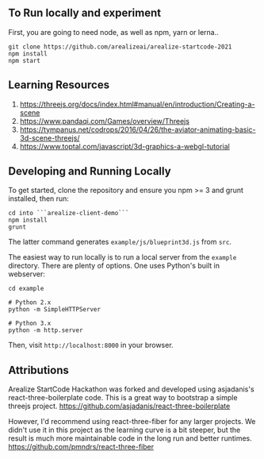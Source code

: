 ## To Run locally and experiment

First, you are going to need node, as well as npm, yarn or lerna..

```
git clone https://github.com/arealizeai/arealize-startcode-2021
npm install
npm start
```

## Learning Resources

1. https://threejs.org/docs/index.html#manual/en/introduction/Creating-a-scene <br>
2. https://www.pandaqi.com/Games/overview/Threejs <br>
3. https://tympanus.net/codrops/2016/04/26/the-aviator-animating-basic-3d-scene-threejs/ <br>
4. https://www.toptal.com/javascript/3d-graphics-a-webgl-tutorial

## Developing and Running Locally
To get started, clone the repository and ensure you npm >= 3 and grunt installed, then run:

    cd into ```arealize-client-demo```
    npm install
    grunt

The latter command generates `example/js/blueprint3d.js` from `src`.

The easiest way to run locally is to run a local server from the `example` directory. There are plenty of options. One uses Python's built in webserver:

    cd example

    # Python 2.x
    python -m SimpleHTTPServer

    # Python 3.x
    python -m http.server

Then, visit `http://localhost:8000` in your browser.

## Attributions

Arealize StartCode Hackathon was forked and developed using asjadanis's react-three-boilerplate code. This is a great way to bootstrap a simple threejs project. https://github.com/asjadanis/react-three-boilerplate

However, I'd recommend using react-three-fiber for any larger projects. We didn't use it in this project as the learning curve is a bit steeper, but the result is much more maintainable code in the long run and better runtimes. https://github.com/pmndrs/react-three-fiber
